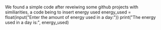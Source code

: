 We found a simple code after reveiwing some github projects with similiarities, a code being to insert energy used
energy_used = float(input("Enter the amount of energy used in a day:"))
print("The energy used in a day is:", energy_used)
